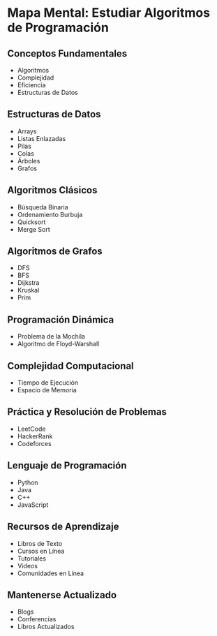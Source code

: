 
# Mapa Mental: Estudiar Algoritmos de Programación

## Conceptos Fundamentales
- Algoritmos
- Complejidad
- Eficiencia
- Estructuras de Datos

## Estructuras de Datos
- Arrays
- Listas Enlazadas
- Pilas
- Colas
- Árboles
- Grafos

## Algoritmos Clásicos
- Búsqueda Binaria
- Ordenamiento Burbuja
- Quicksort
- Merge Sort

## Algoritmos de Grafos
- DFS
- BFS
- Dijkstra
- Kruskal
- Prim

## Programación Dinámica
- Problema de la Mochila
- Algoritmo de Floyd-Warshall

## Complejidad Computacional
- Tiempo de Ejecución
- Espacio de Memoria

## Práctica y Resolución de Problemas
- LeetCode
- HackerRank
- Codeforces

## Lenguaje de Programación
- Python
- Java
- C++
- JavaScript

## Recursos de Aprendizaje
- Libros de Texto
- Cursos en Línea
- Tutoriales
- Videos
- Comunidades en Línea

## Mantenerse Actualizado
- Blogs
- Conferencias
- Libros Actualizados
